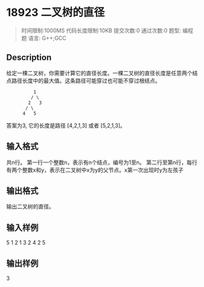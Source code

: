 # 18923 二叉树的直径
>时间限制:1000MS  代码长度限制:10KB
>提交次数:0 通过次数:0
>题型: 编程题   语言: G++;GCC

## Description
给定一棵二叉树，你需要计算它的直径长度。一棵二叉树的直径长度是任意两个结点路径长度中的最大值。这条路径可能穿过也可能不穿过根结点。
```
          1
         / \
        2   3
       / \     
      4   5 
```  
答案为3, 它的长度是路径 [4,2,1,3] 或者 [5,2,1,3]。



## 输入格式
共n行。
第一行一个整数n，表示有n个结点，编号为1至n。
第二行至第n行，每行有两个整数x和y，表示在二叉树中x为y的父节点。x第一次出现时y为左孩子


## 输出格式
输出二叉树的直径。


## 输入样例
5
1 2
1 3
2 4
2 5


## 输出样例
3
